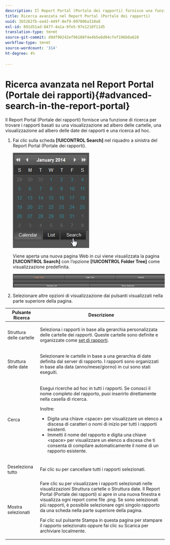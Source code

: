```yaml
---
description: Il Report Portal (Portale dei rapporti) fornisce una funzione di ricerca per trovare i rapporti basati su una visualizzazione ad albero delle cartelle, una visualizzazione ad albero delle date dei rapporti e una ricerca ad hoc.
title: Ricerca avanzata nel Report Portal (Portale dei rapporti)
uuid: 3b5262fb-ea42-449f-8ef9-897806a310a8
exl-id: 891d51ad-8477-4a1a-9fe5-97e1210f11d5
translation-type: tm+mt
source-git-commit: d9df90242ef96188f4e4b5e6d04cfef196b0a628
workflow-type: tm+mt
source-wordcount: '314'
ht-degree: 4%

---
```


# Ricerca avanzata nel Report Portal (Portale dei rapporti){#advanced-search-in-the-report-portal}

Il Report Portal (Portale dei rapporti) fornisce una funzione di ricerca per trovare i rapporti basati su una visualizzazione ad albero delle cartelle, una visualizzazione ad albero delle date dei rapporti e una ricerca ad hoc.

1. Fai clic sulla scheda **[!UICONTROL Search]** nel riquadro a sinistra del Report Portal (Portale dei rapporti).

   ![](assets/report_portal_search_button.png)

   Viene aperta una nuova pagina Web in cui viene visualizzata la pagina **[!UICONTROL Search]** con l’opzione **[!UICONTROL Folder Tree]** come visualizzazione predefinita.

   ![](assets/report_portal_search_headers.png)

1. Selezionare altre opzioni di visualizzazione dai pulsanti visualizzati nella parte superiore della pagina.

<table id="table_02610040A3284C07B62A6E70C0421573"> 
 <thead> 
  <tr> 
   <th colname="col1" class="entry"> Pulsante Ricerca </th> 
   <th colname="col2" class="entry"> Descrizione </th> 
  </tr> 
 </thead>
 <tbody> 
  <tr> 
   <td colname="col1"> <p>Struttura delle cartelle </p> </td> 
   <td colname="col2"> <p>Seleziona i rapporti in base alla gerarchia personalizzata delle cartelle dei rapporti. Queste cartelle sono definite e organizzate come <a href="../../home/c-rpt-oview/c-work-rpt-sets/c-work-rpt-sets.md#concept-a5f078668e1245e684cb2a778c8803d5"> set di rapporti</a>. </p> </td> 
  </tr> 
  <tr> 
   <td colname="col1"> <p>Struttura delle date </p> </td> 
   <td colname="col2"> <p>Selezionare le cartelle in base a una gerarchia di date definita dal server di rapporto. I rapporti sono organizzati in base alla data (anno/mese/giorno) in cui sono stati eseguiti. </p> </td> 
  </tr> 
  <tr> 
   <td colname="col1"> <p>Cerca </p> </td> 
   <td colname="col2"> <p>Esegui ricerche ad hoc in tutti i rapporti. Se conosci il nome completo del rapporto, puoi inserirlo direttamente nella casella di ricerca. </p> <p>Inoltre: </p> 
    <ul id="ul_EAE30AAA865942078D0C6C0AE527C07C"> 
     <li id="li_F5213977442F4B89A62CA6BC315F95BE">Digita una chiave &lt;space&gt; per visualizzare un elenco a discesa di caratteri o nomi di inizio per tutti i rapporti esistenti. </li> 
     <li id="li_C28799438777471290B424CAFFCAF810">Immetti il nome del rapporto e digita una chiave &lt;space&gt; per visualizzare un elenco a discesa che ti consenta di compilare automaticamente il nome di un rapporto esistente. </li> 
    </ul> </td> 
  </tr> 
  <tr> 
   <td colname="col1"> <p>Deseleziona tutto </p> </td> 
   <td colname="col2"> Fai clic su per cancellare tutti i rapporti selezionati. </td> 
  </tr> 
  <tr> 
   <td colname="col1"> <p>Mostra selezionati </p> </td> 
   <td colname="col2">Fare clic su per visualizzare i rapporti selezionati nelle visualizzazioni Struttura cartelle o Struttura date. Il Report Portal (Portale dei rapporti) si apre in una nuova finestra e visualizza ogni report come file .png. Se sono selezionati più rapporti, è possibile selezionare ogni singolo rapporto da una scheda nella parte superiore della pagina. <p>Fai clic sul pulsante <span class="uicontrol"> Stampa</span> in questa pagina per stampare il rapporto selezionato oppure fai clic su <span class="uicontrol"> Scarica</span> per archiviare localmente. </p> </td> 
  </tr> 
 </tbody> 
</table>
